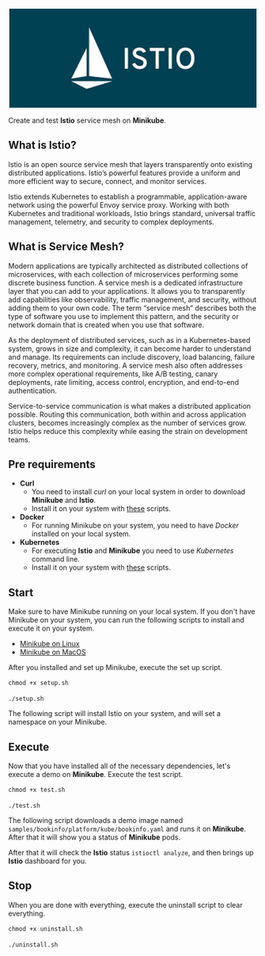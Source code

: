 <p align="center">
  <img src="./assets/images.png" alt="logo" width="500" />
</p>

Create and test **Istio** service mesh on **Minikube**.

## What is Istio?

Istio is an open source service mesh that layers transparently onto existing
distributed applications. Istio’s powerful features provide a uniform and more efficient way to secure, connect, and monitor services. 

Istio extends Kubernetes to establish a programmable, application-aware network using the powerful 
Envoy service proxy. Working with both Kubernetes and traditional workloads, 
Istio brings standard, universal traffic management, telemetry, and security to complex deployments.

## What is Service Mesh?

Modern applications are typically architected as distributed collections of microservices, 
with each collection of microservices performing some discrete business function. A service mesh is a dedicated 
infrastructure layer that you can add to your applications. 
It allows you to transparently add capabilities like observability, traffic management, and security, without
adding them to your own code. The term “service mesh” describes both the type of software you use to implement this pattern, 
and the security or network domain that is created when you use that software.

As the deployment of distributed services, such as in a Kubernetes-based system, grows in size and complexity, 
it can become harder to understand and manage. Its requirements can include discovery, load balancing, 
failure recovery, metrics, and monitoring. A service mesh also often addresses more complex operational 
requirements, like A/B testing, canary deployments, rate limiting, access control, encryption, and end-to-end authentication.

Service-to-service communication is what makes a distributed application possible. Routing this communication, 
both within and across application clusters, becomes increasingly complex as the number of services grow. Istio helps 
reduce this complexity while easing the strain on development teams.



## Pre requirements

- **Curl**
  - You need to install _curl_ on your local system in order to download **Minikube** and **Istio**.
  - Install it on your system with [these](https://github.com/amirhnajafiz/istio/tree/master/curl) scripts.
- **Docker**
  - For running Minikube on your system, you need to have _Docker_ installed on your local system.
- **Kubernetes**
  - For executing **Istio** and **Minikube** you need to use _Kubernetes_ command line.
  - Install it on your system with [these](https://github.com/amirhnajafiz/istio/tree/master/kubectl) scripts.

## Start

Make sure to have Minikube running on your local system. If you don't have Minikube on your system, you
can run the following scripts to install and execute it on your system.

- [Minikube on Linux](https://github.com/amirhnajafiz/istio/blob/master/minikube/linux/setup.sh)
- [Minikube on MacOS](https://github.com/amirhnajafiz/istio/blob/master/minikube/macos/setup.sh)

After you installed and set up Minikube, execute the set up script.

```shell
chmod +x setup.sh

./setup.sh
```

The following script will install Istio on your system, and will set a namespace on your Minikube.

## Execute

Now that you have installed all of the necessary dependencies, let's execute a demo on **Minikube**. Execute
the test script.

```shell
chmod +x test.sh

./test.sh
```

The following script downloads a demo image named ```samples/bookinfo/platform/kube/bookinfo.yaml``` and runs it
on **Minikube**. After that it will show you a status of **Minikube** pods.

After that it will check the **Istio** status ```istioctl analyze```, and then brings up **Istio** dashboard for you.

## Stop

When you are done with everything, execute the uninstall script to clear everything.

```shell
chmod +x uninstall.sh

./uninstall.sh
```
